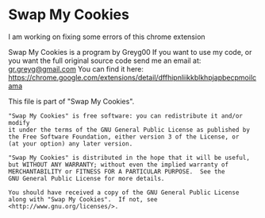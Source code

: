 # Swap My Cookies

I am working on fixing some errors of this chrome extension

Swap My Cookies is a program by Greyg00
If you want to use my code, or you want the full original source code send me an email at: gr.greyg@gmail.com
You can find it here: https://chrome.google.com/extensions/detail/dffhipnliikkblkhpjapbecpmoilcama


This file is part of "Swap My Cookies".

    "Swap My Cookies" is free software: you can redistribute it and/or modify
    it under the terms of the GNU General Public License as published by
    the Free Software Foundation, either version 3 of the License, or
    (at your option) any later version.

    "Swap My Cookies" is distributed in the hope that it will be useful,
    but WITHOUT ANY WARRANTY; without even the implied warranty of
    MERCHANTABILITY or FITNESS FOR A PARTICULAR PURPOSE.  See the
    GNU General Public License for more details.

    You should have received a copy of the GNU General Public License
    along with "Swap My Cookies".  If not, see <http://www.gnu.org/licenses/>.
